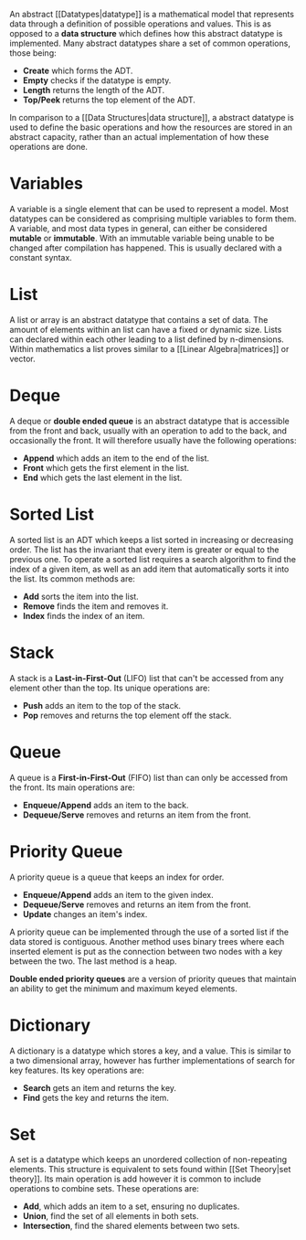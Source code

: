 An abstract [[Datatypes|datatype]] is a mathematical model that represents data through a definition of possible operations and values. This is as opposed to a **data structure** which defines how this abstract datatype is implemented. Many abstract datatypes share a set of common operations, those being:
- **Create** which forms the ADT.
- **Empty** checks if the datatype is empty.
- **Length** returns the length of the ADT.
- **Top/Peek** returns the top element of the ADT.

In comparison to a [[Data Structures|data structure]], a abstract datatype is used to define the basic operations and how the resources are stored in an abstract capacity, rather than an actual implementation of how these operations are done.

# Variables
A variable is a single element that can be used to represent a model. Most datatypes can be considered as comprising multiple variables to form them. A variable, and most data types in general, can either be considered **mutable** or **immutable**. With an immutable variable being unable to be changed after compilation has happened. This is usually declared with a constant syntax.

# List
A list or array is an abstract datatype that contains a set of data. The amount of elements within an list can have a fixed or dynamic size. Lists can declared within each other leading to a list defined by n-dimensions. Within mathematics a list proves similar to a [[Linear Algebra|matrices]] or vector.

# Deque
A deque or **double ended queue** is an abstract datatype that is accessible from the front and back, usually with an operation to add to the back, and occasionally the front. It will therefore usually have the following operations:
- **Append** which adds an item to the end of the list.
- **Front** which gets the first element in the list.
- **End** which gets the last element in the list.

# Sorted List
A sorted list is an ADT which keeps a list sorted in increasing or decreasing order. The list has the invariant that every item is greater or equal to the previous one. To operate a sorted list requires a search algorithm to find the index of a given item, as well as an add item that automatically sorts it into the list. Its common methods are:
- **Add** sorts the item into the list.
- **Remove** finds the item and removes it.
- **Index** finds the index of an item.

# Stack
A stack is a **Last-in-First-Out** (LIFO) list that can't be accessed from any element other than the top. Its unique operations are:
- **Push** adds an item to the top of the stack.
- **Pop** removes and returns the top element off the stack.

# Queue
A queue is a **First-in-First-Out** (FIFO) list than can only be accessed from the front. Its main operations are:
- **Enqueue/Append** adds an item to the back.
- **Dequeue/Serve** removes and returns an item from the front.

# Priority Queue
A priority queue is a queue that keeps an index for order.
- **Enqueue/Append** adds an item to the given index.
- **Dequeue/Serve** removes and returns an item from the front.
- **Update** changes an item's index.

A priority queue can be implemented through the use of a sorted list if the data stored is contiguous. Another method uses binary trees where each inserted element is put as the connection between two nodes with a key between the two. The last method is a heap.

**Double ended priority queues** are a version of priority queues that maintain an ability to get the minimum and maximum keyed elements.

# Dictionary
A dictionary is a datatype which stores a key, and a value. This is similar to a two dimensional array, however has further implementations of search for key features. Its key operations are:
- **Search** gets an item and returns the key.
- **Find** gets the key and returns the item.

# Set
A set is a datatype which keeps an unordered collection of non-repeating elements. This structure is equivalent to sets found within [[Set Theory|set theory]]. Its main operation is add however it is common to include operations to combine sets. These operations are:
- **Add**, which adds an item to a set, ensuring no duplicates.
- **Union**, find the set of all elements in both sets.
- **Intersection**, find the shared elements between two sets.